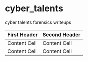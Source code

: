 # cyber_talents
cyber talents forensics writeups

| First Header  | Second Header |
| ------------- | ------------- |
| Content Cell  | Content Cell  |
| Content Cell  | Content Cell  |
